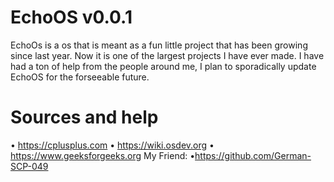 # EchoOS v0.0.1
EchoOs is a os that is meant as a fun little project that has been growing since last year. Now it is one of the largest projects I have ever made. I have had a ton of help from the people around me, I plan to sporadically update EchoOS for the forseeable future.

# Sources and help
• https://cplusplus.com
• https://wiki.osdev.org
• https://www.geeksforgeeks.org
My Friend:
•https://github.com/German-SCP-049


